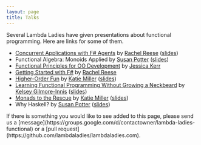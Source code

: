 ```yaml
---
layout: page
title: Talks 
---
```


Several Lambda Ladies have given presentations about functional programming. Here are links for some of them. 

* [Concurrent Applications with F# Agents](http://vimeo.com/74996999) by [Rachel Reese](https://twitter.com/rachelreese) ([slides](http://www.slideshare.net/rachelreese/code-mash-concurrent-applications-with-f))
* Functional Algebra: Monoids Applied by [Susan Potter](https://twitter.com/susanpotter) ([slides](http://www.slideshare.net/mbbx6spp/functional-algebra-monoids-applied))
* [Functional Principles for OO Development](https://www.youtube.com/watch?v=pMGY9ViIGNU) by [Jessica Kerr](https://twitter.com/jessitron) 
* [Getting Started with F#](http://vimeo.com/46903828) by [Rachel Reese](https://twitter.com/rachelreese) 
* [Higher-Order Fun](https://www.youtube.com/watch?v=7pS3oJKF2vw) by [Katie Miller](https://twitter.com/codemiller) ([slides](http://hof.codemiller.com/))
* [Learning Functional Programming Without Growing a Neckbeard](http://www.youtube.com/watch?v=OOvL6QAxRK4) by [Kelsey Gilmore-Innis](https://twitter.com/kelseyinnis) ([slides](http://nerd.kelseyinnis.com/blog/2012/12/17/slides-from-learning-functional-programming-without-growing-a-neckbeard/))
* [Monads to the Rescue](http://www.youtube.com/watch?v=MlZCiiKGbb0) by [Katie Miller](https://twitter.com/codemiller) ([slides](http://monads.codemiller.com/))
* Why Haskell? by [Susan Potter](https://twitter.com/susanpotter) ([slides](http://www.slideshare.net/mbbx6spp/why-haskell))

</p>
If there is something you would like to see added to this page, please send us a [message](https://groups.google.com/d/contactowner/lambda-ladies-functional) or a [pull request](https://github.com/lambdaladies/lambdaladies.com).

